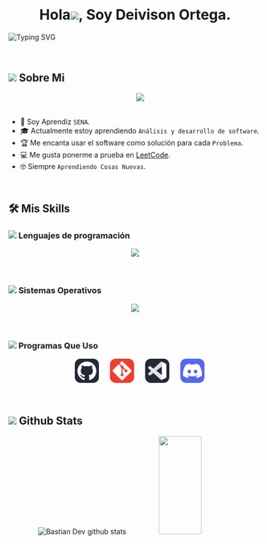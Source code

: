 <h1 align="center">Hola<img src="https://media.giphy.com/media/hvRJCLFzcasrR4ia7z/giphy.gif" width="35">, Soy Deivison Ortega.</h1>

 ![Typing SVG](https://readme-typing-svg.herokuapp.com/?color=02D9F7FF&size=35&center=true&vCenter=true&width=1000&lines=👋👋👋👋;Tengo+19+años;Vivo+En+Bogotá;Estudio+en+el+SENA;)

<br>

## <picture><img src = "https://github.com/7oSkaaa/7oSkaaa/blob/main/Images/about_me.gif?raw=true" width = 50px></picture> Sobre Mi

<picture> <img align="right" src="https://github.com/7oSkaaa/7oSkaaa/blob/main/Images/Right_Side.gif?raw=true" width = 250px></picture>

<br><br>

- :school: Soy Aprendiz `SENA`.
- :mortar_board: Actualmente estoy aprendiendo `Análisis y desarrollo de software`.
- :trophy:  Me encanta usar el software como solución para cada `Problema`.
- :computer: Me gusta ponerme a prueba en [LeetCode](https://leetcode.com/).
- :nerd_face: Siempre `Aprendiendo Cosas Nuevas`.
<br>

## 🛠️ Mis Skills

### <picture> <img src = "https://github.com/7oSkaaa/7oSkaaa/blob/main/Images/Programming_Languages.gif?raw=true" width = 50px>  </picture> Lenguajes de programación

<p align="center">  
  <a href="https://www.cprogramming.com/" target="_blank"> 
    <p align="center">
  <a href="https://skillicons.dev">
    <img src="https://skillicons.dev/icons?i=html,css,java" />
  </a>
</p>
  </a>
</p>

<br>

 ### <picture> <img src = "https://github.com/7oSkaaa/7oSkaaa/blob/main/Images/OS.gif?raw=true" width = 50px>  </picture> Sistemas Operativos
 
<p align="center">
    <a href="https://www.cprogramming.com/" target="_blank"> 
    <p align="center">
  <a href="https://skillicons.dev">
    <img src="https://skillicons.dev/icons?i=windows" />
  </a>
</p>

<br> 

 ### <picture> <img src = "https://github.com/7oSkaaa/7oSkaaa/blob/main/Images/CP_PS.gif?raw=true" width = 50px>  </picture> Programas Que Uso

<p align="center">
  &emsp;
    <a href="#"><img src="https://github.com/tandpfun/skill-icons/blob/main/icons/Github-Dark.svg" width="48" title="Github"/></a>
  &emsp;
    <a href="#"><img src="https://github.com/tandpfun/skill-icons/blob/main/icons/Git.svg" width="48" title="Git"/></a>
  &emsp;
    <a href="#"><img src="https://github.com/tandpfun/skill-icons/blob/main/icons/VSCode-Dark.svg" width="48" title="Vscode"/></a>
   &emsp;
    <a href="#"><img src="https://github.com/tandpfun/skill-icons/blob/main/icons/Discord.svg" width="48" title="Discord"/></a>

</p>

<br>

## <picture> <img src = "https://github.com/7oSkaaa/7oSkaaa/blob/main/Images/Statistics.gif?raw=true" width = 50px>  </picture> Github Stats

<div align="center">  
  <img width="49%" height="195px" src="https://github-readme-stats.vercel.app/api?username=davizons&show_icons=true&count_private=true&hide_border=true&title_color=02D9F7FF&icon_color=02D9F7FF&text_color=c9d1d9&bg_color=0d1117" alt="Bastian Dev github stats" /> 
  
  <img width="41%" height="195px" src="https://github-readme-stats.vercel.app/api/top-langs/?username=davizons&layout=compact&hide_border=true&title_color=02D9F7FF&text_color=02D9F7FF&bg_color=0d1117" />
</div> 
